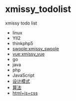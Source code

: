 # xmissy_todolist
xmissy todo list


* linux
* YII2
* thinkphp5
* [swoole:xmissy_swoole](https://github.com/lianghongle/xmissy_swoole)
* [vue:xmissy_vue](https://github.com/lianghongle/xmissy_vue)
* go
* java
* php
* JavaScript
* [设计模式](https://github.com/lianghongle/design_pattern)
* [算法](https://github.com/lianghongle/data_structure_and_algorithms)
* [html+js+css](https://github.com/lianghongle/html-css-js)